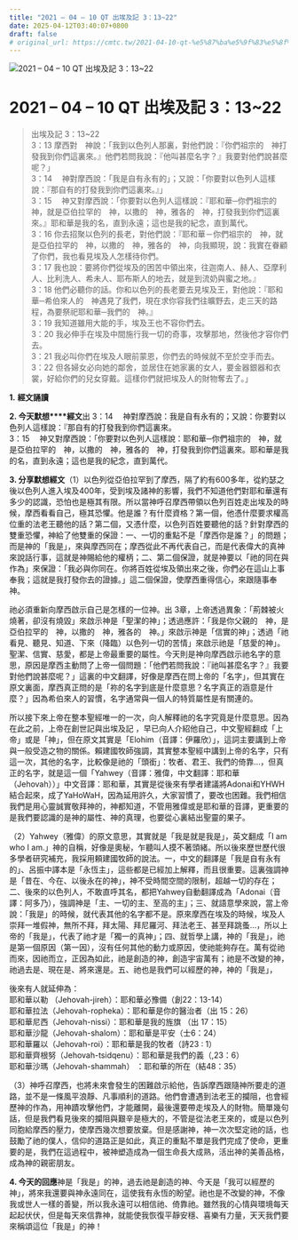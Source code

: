 ```yaml
---
title: "2021 – 04 – 10 QT 出埃及記 3：13~22"
date: 2025-04-12T03:40:07+0800
draft: false
# original_url: https://cmtc.tw/2021-04-10-qt-%e5%87%ba%e5%9f%83%e5%8f%8a%e8%a8%98-3%ef%bc%9a1322
---
```


![2021 – 04 – 10 QT 出埃及記 3：13~22](/images/qt.jpg   "2021 – 04 – 10 QT 出埃及記 3：13~22")

# 2021 – 04 – 10 QT 出埃及記 3：13~22

> 出埃及記 3：13~22  
> 3：13 摩西對　神說：「我到以色列人那裏，對他們說：『你們祖宗的　神打發我到你們這裏來。』他們若問我說：『他叫甚麼名字？』我要對他們說甚麼呢？」  
> 3：14 　神對摩西說：「我是自有永有的」；又說：「你要對以色列人這樣說：『那自有的打發我到你們這裏來。』」  
> 3：15 　神又對摩西說：「你要對以色列人這樣說：『耶和華─你們祖宗的　神，就是亞伯拉罕的　神，以撒的　神，雅各的　神，打發我到你們這裏來。』耶和華是我的名，直到永遠；這也是我的紀念，直到萬代。  
> 3：16 你去招聚以色列的長老，對他們說：『耶和華－你們祖宗的　神，就是亞伯拉罕的　神，以撒的　神，雅各的　神，向我顯現，說：我實在眷顧了你們，我也看見埃及人怎樣待你們。  
> 3：17 我也說：要將你們從埃及的困苦中領出來，往迦南人、赫人、亞摩利人、比利洗人、希未人、耶布斯人的地去，就是到流奶與蜜之地。』  
> 3：18 他們必聽你的話。你和以色列的長老要去見埃及王，對他說：『耶和華─希伯來人的　神遇見了我們，現在求你容我們往曠野去，走三天的路程，為要祭祀耶和華─我們的　神。』  
> 3：19 我知道雖用大能的手，埃及王也不容你們去。  
> 3：20 我必伸手在埃及中間施行我一切的奇事，攻擊那地，然後他才容你們去。  
> 3：21 我必叫你們在埃及人眼前蒙恩，你們去的時候就不至於空手而去。  
> 3：22 但各婦女必向她的鄰舍，並居住在她家裏的女人，要金器銀器和衣裳，好給你們的兒女穿戴。這樣你們就把埃及人的財物奪去了。」

**1.** **經文誦讀**

**2. 今天默想****經文**出 3：14 　神對摩西說：我是自有永有的；又說：你要對以色列人這樣說：『那自有的打發我到你們這裏來。  
3：15 　神又對摩西說：「你要對以色列人這樣說：耶和華─你們祖宗的　神，就是亞伯拉罕的　神，以撒的　神，雅各的　神，打發我到你們這裏來。耶和華是我的名，直到永遠；這也是我的紀念，直到萬代。

**3. 分享默想經文**（1）以色列從亞伯拉罕到了摩西，隔了約有600多年，從約瑟之後以色列人進入埃及400年，受到埃及諸神的影響，我們不知道他們對耶和華還有多少的認識，恐怕也是極其有限。所以當神呼召摩西帶領以色列百姓走出埃及的時候，摩西看看自己，極其恐懼。他是誰？有什麼資格？第一個，他憑什麼要求權高位重的法老王聽他的話？第二個，又憑什麼，以色列百姓要聽他的話？針對摩西的雙重恐懼，神給了他雙重的保證：一、一切的重點不是「摩西你是誰？」的問題；而是神的「我是」，來與摩西同在；摩西從此不再代表自己，而是代表偉大的真神來說話行事，這就是神賜給他的權柄；二、第二個保證，就是神要以「祂的同在與作為」來保證：「我必與你同在。你將百姓從埃及領出來之後，你們必在這山上事奉我；這就是我打發你去的證據。」這二個保證，使摩西重得信心，來跟隨事奉神。

祂必須重新向摩西啟示自己是怎樣的一位神。出 3章，上帝透過異象：「荊棘被火燒著，卻沒有燒毀」來啟示神是「聖潔的神」；透過應許：「我是你父親的　神，是亞伯拉罕的　神，以撒的　神，雅各的　神。」來啟示神是「信實的神」；透過「祂看見、聽見、知道、下來（降臨）以色列一切的苦情」來啟示祂是「慈愛的神」。聖潔、信實、慈愛，都是上帝最重要的屬性。今天則是神向摩西啟示祂名字的意思，原因是摩西主動問了上帝一個問題：「他們若問我說：『祂叫甚麼名字？』我要對他們說甚麼呢？」這裏的中文翻譯，好像是摩西在問上帝的「名字」，但其實在原文裏面，摩西真正問的是「祢的名字到底是什麼意思？名字真正的涵意是什麼？」因為希伯來人的習慣，名字通常與一個人的特質屬性是有關連的。

所以接下來上帝在整本聖經唯一的一次，向人解釋祂的名字究竟是什麼意思。因為在此之前，上帝在創世記與出埃及記 ，早已向人介紹他自己，中文聖經翻成「上帝」或是「神」，但在原文其實是「Elohim（音譯：伊羅欣）」，這詞主要講到上帝與一般受造之物的關係。賴建國牧師強調，其實整本聖經中講到上帝的名字，只有這一次，其他的名字，比較像是祂的「頭銜」：牧者、君王、我們的倚靠…，但真正的名字，就是這一個「Yahwey（音譯：雅偉，中文翻譯：耶和華（Jehovah））」中文音譯：耶和華，其實是從後來有學者建議將Adonai和YHWH結合起來，成了YaHoWaH，因為延用許久，大家習慣了，要改也困難。我們相信我們是用心靈誠實敬拜神的，神都知道，不管用雅偉或是耶和華的音譯，更重要的是我們要認識的是神的屬性、神的真理，也要從心裏結出聖靈的果子。

（2）Yahwey（雅偉）的原文意思，其實就是「我是就是我是」，英文翻成「I am who I am.」神的自稱，好像是奧秘，乍聽叫人摸不著頭緒。所以後來歷世歷代很多學者研究補充，我採用頼建國牧師的說法。一，中文的翻譯是「我是自有永有的」、呂振中譯本是「永恆主」，這些都是已經加上解釋，而且很重要。這裏強調神是「昔在、今在、以後永在的神」，神不受時間空間的限制，超越一切的存在；二、後來的以色列人，不敢直呼其名，都把Yahwey自動翻譯成為「Adonai（音譯：阿多乃），強調神是「主、一切的主、至高的主」；三、就語意學來說，當上帝說：「我是」的時候，就代表其他的名字都不是。原來摩西在埃及的時候，埃及人崇拜一堆假神，無所不拜，拜太陽、拜尼羅河、拜法老王、甚至拜跳蚤…，所以上帝的「我是」，代表了祂才是「獨一的真神」；四、就哲學上講，神的「我是」，祂是第一個原因（第一因），沒有任何其他的動力或原因，使祂能夠存在。萬有從祂而來，因祂而立，正因為如此，祂是創造的神，創造宇宙萬有；祂是不改變的神，祂過去是、現在是、將來還是。五、祂也是我們可以經歷的神，神的「我是」，

後來有人就延伸為：  
耶和華以勒 （Jehovah-jireh）：耶和華必豫備（創22：13-14）  
耶和華拉法（Jehovah-ropheka）：耶和華是你的醫治者（出 15：26）  
耶和華尼西（Jehovah-nissi）：耶和華是我的旌旗 （出 17：15）  
耶和華沙龍（Jehovah-shalom）：耶和華是平安（士6：24）  
耶和華羅以（Jehovah-roi）：耶和華是我的牧者（詩23 : 1）  
耶和華齊根努（Jehovah-tsidqenu）：耶和華是我們的義（,23：6）  
耶和華沙瑪（Jehovah-shammah） ：耶和華的所在（結48：35）

（3）神呼召摩西，也將未來會發生的困難啟示給他，告訴摩西跟隨神所要走的道路，並不是一條風平浪靜、凡事順利的道路。他們會遭遇到法老王的攔阻，也會經歷神的作為，用神蹟攻擊他們，才能離開，最後還要帶走埃及人的財物。簡單幾句話，但是我們看見後來的攔阻與艱辛是極大的，不管是從法老王來的，或是以色列同胞給摩西的壓力，使摩西幾次想要放棄。但是感謝神，神一次次堅定祂的話，也鼓勵了祂的僕人，信仰的道路正是如此，真正的重點不單是我們完成了使命，更重要的是，我們在這過程中，被神塑造成為一個生命長大成熟，活出神的美善品格，成為神的親密朋友。

**4. 今天的回應**神是「我是」的神，過去祂是創造的神、今天是「我可以經歷的神」，將來我還要與神永遠同在，這使我有永恆的盼望。祂也是不改變的神，不像我或世人一樣的善變，所以我永遠可以相信祂、倚靠祂。雖然我的心情與環境每天起起伏伏，但是每天來信靠神，就能使我恢復平靜安穩、喜樂有力量，天天我們要來稱頌這位「我是」的神！